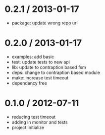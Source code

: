 
0.2.1 / 2013-01-17 
==================

  * package: update wrong repo url

0.2.0 / 2013-01-17 
==================

  * examples: add basic
  * test: update tests to new api
  * lib: update to contraption based fsm
  * deps: change to contraption based module
  * make: increase test timeout
  * dependancy free

0.1.0 / 2012-07-11 
==================

  * reducing test timeout
  * adding in monitor and tests
  * project initialize
